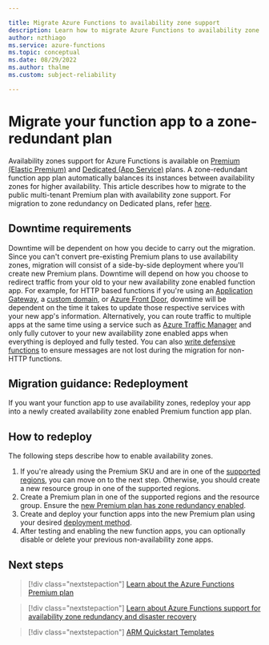 ```yaml
---

title: Migrate Azure Functions to availability zone support
description: Learn how to migrate Azure Functions to availability zone support.
author: nzthiago
ms.service: azure-functions
ms.topic: conceptual
ms.date: 08/29/2022
ms.author: thalme
ms.custom: subject-reliability

---
```


# Migrate your function app to a zone-redundant plan

Availability zones support for Azure Functions is available on [Premium (Elastic Premium)](../azure-functions/functions-premium-plan.md) and [Dedicated (App Service)](../azure-functions/dedicated-plan.md) plans. A zone-redundant function app plan automatically balances its instances between availability zones for higher availability. This article describes how to migrate to the public multi-tenant Premium plan with availability zone support. For migration to zone redundancy on Dedicated plans, refer [here](migrate-app-service.md).

## Downtime requirements

Downtime will be dependent on how you decide to carry out the migration. Since you can't convert pre-existing Premium plans to use availability zones, migration will consist of a side-by-side deployment where you'll create new Premium plans. Downtime will depend on how you choose to redirect traffic from your old to your new availability zone enabled function app. For example, for HTTP based functions if you're using an [Application Gateway](../app-service/networking/app-gateway-with-service-endpoints.md), a [custom domain](../app-service/app-service-web-tutorial-custom-domain.md), or [Azure Front Door](../frontdoor/front-door-overview.md), downtime will be dependent on the time it takes to update those respective services with your new app's information. Alternatively, you can route traffic to multiple apps at the same time using a service such as [Azure Traffic Manager](../app-service/web-sites-traffic-manager.md) and only fully cutover to your new availability zone enabled apps when everything is deployed and fully tested. You can also [write defensive functions](../azure-functions/performance-reliability.md#write-defensive-functions) to ensure messages are not lost during the migration for non-HTTP functions.

## Migration guidance: Redeployment

If you want your function app to use availability zones, redeploy your app into a newly created availability zone enabled Premium function app plan.

## How to redeploy

The following steps describe how to enable availability zones.

1. If you're already using the Premium SKU and are in one of the [supported regions](../azure-functions/azure-functions-az-redundancy.md#regional-availability), you can move on to the next step. Otherwise, you should create a new resource group in one of the supported regions.
1. Create a Premium plan in one of the supported regions and the resource group. Ensure the [new Premium plan has zone redundancy enabled](./reliability-functions.md#create-a-zone-redundant-premium-plan-and-function-app).
1. Create and deploy your function apps into the new Premium plan using your desired [deployment method](../azure-functions/functions-deployment-technologies.md).
1. After testing and enabling the new function apps, you can optionally disable or delete your previous non-availability zone apps.
 
## Next steps

> [!div class="nextstepaction"]
> [Learn about the Azure Functions Premium plan](../azure-functions/functions-premium-plan.md)

> [!div class="nextstepaction"]
> [Learn about Azure Functions support for availability zone redundancy and disaster recovery](./reliability-functions.md)

> [!div class="nextstepaction"]
> [ARM Quickstart Templates](https://azure.microsoft.com/resources/templates/)


